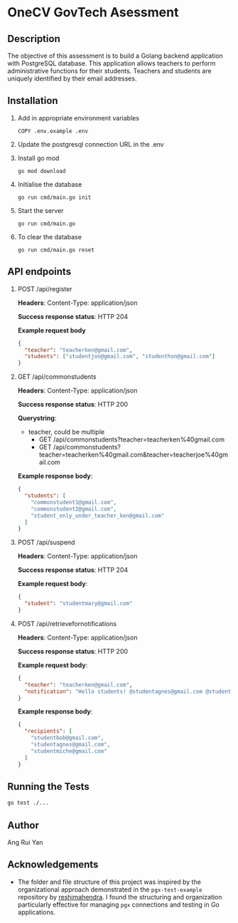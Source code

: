 # OneCV GovTech Asessment

## Description

The objective of this assessment is to build a Golang backend application with PostgreSQL database. This application allows teachers to perform administrative functions for their students. Teachers and students are uniquely identified by their email addresses.

## Installation

1. Add in appropriate environment variables

   ```
   COPY .env.example .env
   ```

1. Update the postgresql connection URL in the .env

1. Install go mod

   ```
   go mod download
   ```

1. Initialise the database

   ```
   go run cmd/main.go init
   ```

1. Start the server

   ```
   go run cmd/main.go
   ```

1. To clear the database

   ```
   go run cmd/main.go reset
   ```

## API endpoints

1. POST /api/register

   **Headers**: Content-Type: application/json

   **Success response status**: HTTP 204

   **Example request body**

   ```json
   {
     "teacher": "teacherken@gmail.com",
     "students": ["studentjon@gmail.com", "studenthon@gmail.com"]
   }
   ```

1. GET /api/commonstudents

   **Headers**: Content-Type: application/json

   **Success response status**: HTTP 200

   **Querystring**:

   - teacher, could be multiple
     - GET /api/commonstudents?teacher=teacherken%40gmail.com
     - GET /api/commonstudents?teacher=teacherken%40gmail.com&teacher=teacherjoe%40gmail.com

   **Example response body**:

   ```json
   {
     "students": [
       "commonstudent1@gmail.com",
       "commonstudent2@gmail.com",
       "student_only_under_teacher_ken@gmail.com"
     ]
   }
   ```

1. POST /api/suspend

   **Headers**: Content-Type: application/json

   **Success response status**: HTTP 204

   **Example request body**:

   ```json
   {
     "student": "studentmary@gmail.com"
   }
   ```

1. POST /api/retrievefornotifications

   **Headers**: Content-Type: application/json

   **Success response status**: HTTP 200

   **Example request body**:

   ```json
   {
     "teacher": "teacherken@gmail.com",
     "notification": "Hello students! @studentagnes@gmail.com @studentmiche@gmail.com"
   }
   ```

   **Example response body**:

   ```json
   {
     "recipients": [
       "studentbob@gmail.com",
       "studentagnes@gmail.com",
       "studentmiche@gmail.com"
     ]
   }
   ```

## Running the Tests

```bash
go test ./...
```

## Author

Ang Rui Yan

## Acknowledgements

- The folder and file structure of this project was inspired by the organizational approach demonstrated in the `pgx-test-example` repository by [reshimahendra](https://github.com/reshimahendra/pgx-test-example/tree/master). I found the structuring and organization particularly effective for managing `pgx` connections and testing in Go applications.
